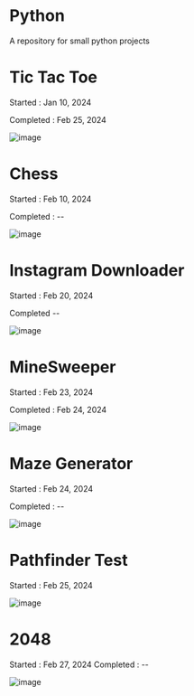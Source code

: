 # Python
A repository for small python projects

# Tic Tac Toe
Started : Jan 10, 2024

Completed : Feb 25, 2024

![image](https://github.com/IcyDiamond/Python/assets/117333057/b0f486cb-728b-4864-a935-2b3f7627668a)

# Chess
Started : Feb 10, 2024

Completed : --

![image](https://github.com/IcyDiamond/Python/assets/117333057/2f052016-a5f0-44f3-865b-afc5de053921)

# Instagram Downloader
Started : Feb 20, 2024

Completed --

![image](https://github.com/IcyDiamond/Python/assets/117333057/3ec41eb9-1d29-4694-bd1e-19f8cf862a23)

# MineSweeper
Started : Feb 23, 2024

Completed : Feb 24, 2024

![image](https://github.com/IcyDiamond/Python/assets/117333057/6dbbc4b4-0601-45e6-b34a-eecb31f73802)


# Maze Generator
Started : Feb 24, 2024

Completed : --

![image](https://github.com/IcyDiamond/Python/assets/117333057/8b41e027-ea69-4a5f-a3ab-dfefc1e4da7d)


# Pathfinder Test
Started : Feb 25, 2024

![image](https://github.com/IcyDiamond/Python/assets/117333057/2be4da91-df30-4cbf-8584-c223494f9d00)

# 2048
Started : Feb 27, 2024
Completed : --

![image](https://github.com/IcyDiamond/Python/assets/117333057/f0105f41-adac-47ae-be7c-81d633776050)


